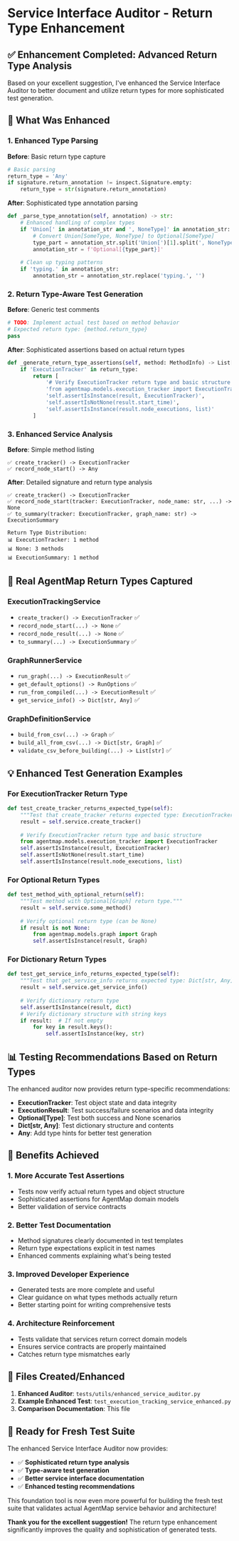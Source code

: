 # Service Interface Auditor - Return Type Enhancement

## ✅ Enhancement Completed: Advanced Return Type Analysis

Based on your excellent suggestion, I've enhanced the Service Interface Auditor to better document and utilize return types for more sophisticated test generation.

## 🔄 What Was Enhanced

### **1. Enhanced Type Parsing**

**Before**: Basic return type capture
```python
# Basic parsing
return_type = 'Any'
if signature.return_annotation != inspect.Signature.empty:
    return_type = str(signature.return_annotation)
```

**After**: Sophisticated type annotation parsing
```python
def _parse_type_annotation(self, annotation) -> str:
    # Enhanced handling of complex types
    if 'Union[' in annotation_str and ', NoneType]' in annotation_str:
        # Convert Union[SomeType, NoneType] to Optional[SomeType]
        type_part = annotation_str.split('Union[')[1].split(', NoneType]')[0]
        annotation_str = f'Optional[{type_part}]'
    
    # Clean up typing patterns
    if 'typing.' in annotation_str:
        annotation_str = annotation_str.replace('typing.', '')
```

### **2. Return Type-Aware Test Generation**

**Before**: Generic test comments
```python
# TODO: Implement actual test based on method behavior
# Expected return type: {method.return_type}
pass
```

**After**: Sophisticated assertions based on actual return types
```python
def _generate_return_type_assertions(self, method: MethodInfo) -> List[str]:
    if 'ExecutionTracker' in return_type:
        return [
            '# Verify ExecutionTracker return type and basic structure',
            'from agentmap.models.execution_tracker import ExecutionTracker',
            'self.assertIsInstance(result, ExecutionTracker)',
            'self.assertIsNotNone(result.start_time)',
            'self.assertIsInstance(result.node_executions, list)'
        ]
```

### **3. Enhanced Service Analysis**

**Before**: Simple method listing
```
✅ create_tracker() -> ExecutionTracker
✅ record_node_start() -> Any
```

**After**: Detailed signature and return type analysis
```
✅ create_tracker() -> ExecutionTracker
✅ record_node_start(tracker: ExecutionTracker, node_name: str, ...) -> None
✅ to_summary(tracker: ExecutionTracker, graph_name: str) -> ExecutionSummary

Return Type Distribution:
📊 ExecutionTracker: 1 method
📊 None: 3 methods  
📊 ExecutionSummary: 1 method
```

## 🎯 Real AgentMap Return Types Captured

### **ExecutionTrackingService**
- `create_tracker() -> ExecutionTracker` ✅
- `record_node_start(...) -> None` ✅
- `record_node_result(...) -> None` ✅
- `to_summary(...) -> ExecutionSummary` ✅

### **GraphRunnerService**
- `run_graph(...) -> ExecutionResult` ✅
- `get_default_options() -> RunOptions` ✅
- `run_from_compiled(...) -> ExecutionResult` ✅
- `get_service_info() -> Dict[str, Any]` ✅

### **GraphDefinitionService**
- `build_from_csv(...) -> Graph` ✅
- `build_all_from_csv(...) -> Dict[str, Graph]` ✅
- `validate_csv_before_building(...) -> List[str]` ✅

## 💡 Enhanced Test Generation Examples

### **For ExecutionTracker Return Type**
```python
def test_create_tracker_returns_expected_type(self):
    """Test that create_tracker returns expected type: ExecutionTracker."""
    result = self.service.create_tracker()
    
    # Verify ExecutionTracker return type and basic structure
    from agentmap.models.execution_tracker import ExecutionTracker
    self.assertIsInstance(result, ExecutionTracker)
    self.assertIsNotNone(result.start_time)
    self.assertIsInstance(result.node_executions, list)
```

### **For Optional Return Types**
```python
def test_method_with_optional_return(self):
    """Test method with Optional[Graph] return type."""
    result = self.service.some_method()
    
    # Verify optional return type (can be None)
    if result is not None:
        from agentmap.models.graph import Graph
        self.assertIsInstance(result, Graph)
```

### **For Dictionary Return Types**
```python
def test_get_service_info_returns_expected_type(self):
    """Test that get_service_info returns expected type: Dict[str, Any]."""
    result = self.service.get_service_info()
    
    # Verify dictionary return type
    self.assertIsInstance(result, dict)
    # Verify dictionary structure with string keys
    if result:  # If not empty
        for key in result.keys():
            self.assertIsInstance(key, str)
```

## 📊 Testing Recommendations Based on Return Types

The enhanced auditor now provides return type-specific recommendations:

- **ExecutionTracker**: Test object state and data integrity
- **ExecutionResult**: Test success/failure scenarios and data integrity  
- **Optional[Type]**: Test both success and None scenarios
- **Dict[str, Any]**: Test dictionary structure and contents
- **Any**: Add type hints for better test generation

## 🚀 Benefits Achieved

### **1. More Accurate Test Assertions**
- Tests now verify actual return types and object structure
- Sophisticated assertions for AgentMap domain models
- Better validation of service contracts

### **2. Better Test Documentation**
- Method signatures clearly documented in test templates
- Return type expectations explicit in test names
- Enhanced comments explaining what's being tested

### **3. Improved Developer Experience**
- Generated tests are more complete and useful
- Clear guidance on what types methods actually return
- Better starting point for writing comprehensive tests

### **4. Architecture Reinforcement**
- Tests validate that services return correct domain models
- Ensures service contracts are properly maintained
- Catches return type mismatches early

## 📁 Files Created/Enhanced

1. **Enhanced Auditor**: `tests/utils/enhanced_service_auditor.py`
2. **Example Enhanced Test**: `test_execution_tracking_service_enhanced.py`
3. **Comparison Documentation**: This file

## 🎉 Ready for Fresh Test Suite

The enhanced Service Interface Auditor now provides:
- ✅ **Sophisticated return type analysis**
- ✅ **Type-aware test generation** 
- ✅ **Better service interface documentation**
- ✅ **Enhanced testing recommendations**

This foundation tool is now even more powerful for building the fresh test suite that validates actual AgentMap service behavior and architecture!

**Thank you for the excellent suggestion!** The return type enhancement significantly improves the quality and sophistication of generated tests.
